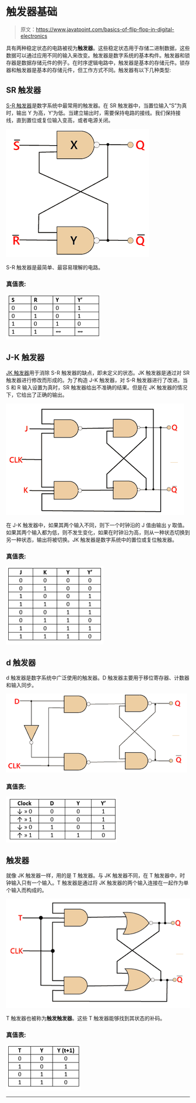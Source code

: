 # 触发器基础

> 原文：<https://www.javatpoint.com/basics-of-flip-flop-in-digital-electronics>

具有两种稳定状态的电路被视为**触发器**。这些稳定状态用于存储二进制数据，这些数据可以通过应用不同的输入来改变。触发器是数字系统的基本构件。触发器和锁存器是数据存储元件的例子。在时序逻辑电路中，触发器是基本的存储元件。锁存器和触发器是基本的存储元件，但工作方式不同。触发器有以下几种类型:

## SR 触发器

[S-R 触发器](sr-flip-flop-in-digital-electronics)是数字系统中最常用的触发器。在 SR 触发器中，当置位输入“S”为真时，输出 Y 为高，Y’为低。当建立输出时，需要保持电路的接线。我们保持接线，直到置位或复位输入变高，或者电源关闭。

![Basics of Flip Flop](img/6c64cb217b469f6aa96dac291d6076ef.png)

S-R 触发器是最简单、最容易理解的电路。

### 真值表:

![Basics of Flip Flop](img/d2b0f205d8a0379d35a9da346159f062.png)

## J-K 触发器

[JK 触发器](jk-flip-flop-in-digital-electronics)用于消除 S-R 触发器的缺点，即未定义的状态。JK 触发器是通过对 SR 触发器进行修改而形成的。为了构造 J-K 触发器，对 S-R 触发器进行了改进。当 S 和 R 输入设置为真时，SR 触发器给出不准确的结果。但是在 JK 触发器的情况下，它给出了正确的输出。

![Basics of Flip Flop](img/f67371f9d1e6e60c9763509dc4f363a7.png)

在 J-K 触发器中，如果其两个输入不同，则下一个时钟沿的 J 值由输出 y 取值。如果其两个输入都为低，则不发生变化，如果在时钟沿为高，则从一种状态切换到另一种状态，输出将被切换。JK 触发器是数字系统中的置位或复位触发器。

### 真值表:

![Basics of Flip Flop](img/7944fcb4bb56b572b17a0b73d152dcea.png)

## d 触发器

d 触发器是数字系统中广泛使用的触发器。D 触发器主要用于移位寄存器、计数器和输入同步。

![Basics of Flip Flop](img/c4a151c2152ba8b4d409dbb54099d0e1.png)

### 真值表:

![Basics of Flip Flop](img/78cb2da31616c50857feb4f2773e0acd.png)

## 触发器

就像 JK 触发器一样，用的是 T 触发器。与 JK 触发器不同，在 T 触发器中，时钟输入只有一个输入。T 触发器是通过将 JK 触发器的两个输入连接在一起作为单个输入而构成的。

![Basics of Flip Flop](img/e1c74fabe993e9aee55e8b7d39fa585c.png)

T 触发器也被称为**触发触发器**。这些 T 触发器能够找到其状态的补码。

### 真值表:

![Basics of Flip Flop](img/ea0058fba4e582dbdd2697b8e6efb6d7.png)

* * *